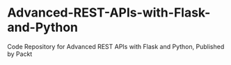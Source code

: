 


# Advanced-REST-APIs-with-Flask-and-Python
Code Repository for Advanced REST APIs with Flask and Python, Published by Packt
